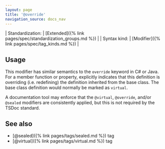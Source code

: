 ```yaml
---
layout: page
title: '@override'
navigation_source: docs_nav
---
```


| Standardization: | [Extended]({% link pages/spec/standardization_groups.md %}) |
| Syntax kind: | [Modifier]({% link pages/spec/tag_kinds.md %}) |


## Usage

This modifier has similar semantics to the `override` keyword in C# or Java.  For a member function or property,
explicitly indicates that this definition is overriding (i.e. redefining) the definition inherited from the
base class. The base class definition would normally be marked as `virtual`.

A documentation tool may enforce that the `@virtual`, `@override`, and/or `@sealed` modifiers are consistently
applied, but this is not required by the TSDoc standard.


## See also

- [@sealed]({% link pages/tags/sealed.md %}) tag
- [@virtual]({% link pages/tags/virtual.md %}) tag
